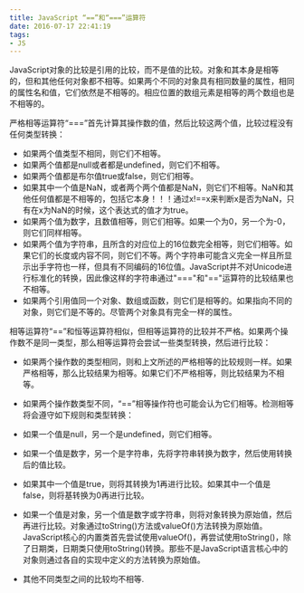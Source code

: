 ```yaml
---
title: JavaScript “==”和“===”运算符
date: 2016-07-17 22:41:19
tags:
- JS
---
```

JavaScript对象的比较是引用的比较，而不是值的比较。对象和其本身是相等的，但和其他任何对象都不相等。如果两个不同的对象具有相同数量的属性，相同的属性名和值，它们依然是不相等的。相应位置的数组元素是相等的两个数组也是不相等的。

严格相等运算符“===”首先计算其操作数的值，然后比较这两个值，比较过程没有任何类型转换：

- 如果两个值类型不相同，则它们不相等。
- 如果两个值都是null或者都是undefined，则它们不相等。
- 如果两个值都是布尔值true或false，则它们相等。
- 如果其中一个值是NaN，或者两个两个值都是NaN，则它们不相等。NaN和其他任何值都是不相等的，包括它本身！！！通过x!==x来判断x是否为NaN，只有在x为NaN的时候，这个表达式的值才为true。
- 如果两个值为数字，且数值相等，则它们相等。如果一个为0，另一个为-0，则它们同样相等。
- 如果两个值为字符串，且所含的对应位上的16位数完全相等，则它们相等。如果它们的长度或内容不同，则它们不等。两个字符串可能含义完全一样且所显示出手字符也一样，但具有不同编码的16位值。JavaScript并不对Unicode进行标准化的转换，因此像这样的字符串通过"==="和"=="运算符的比较结果也不相等。
- 如果两个引用值同一个对象、数组或函数，则它们是相等的。如果指向不同的对象，则它们是不等的。尽管两个对象具有完全一样的属性。

相等运算符“==”和恒等运算符相似，但相等运算符的比较并不严格。如果两个操作数不是同一类型，那么相等运算符会尝试一些类型转换，然后进行比较：

-  如果两个操作数的类型相同，则和上文所述的严格相等的比较规则一样。如果严格相等，那么比较结果为相等。如果它们不严格相等，则比较结果为不相等。
- 如果两个操作数类型不同，“==”相等操作符也可能会认为它们相等。检测相等将会遵守如下规则和类型转换：

- 如果一个值是null，另一个是undefined，则它们相等。
- 如果一个值是数字，另一个是字符串，先将字符串转换为数字，然后使用转换后的值比较。
- 如果其中一个值是true，则将其转换为1再进行比较。如果其中一个值是false，则将基转换为0再进行比较。
- 如果一个值是对象，另一个值是数字或字符串，则将对象转换为原始值，然后再进行比较。对象通过toString()方法或valueOf()方法转换为原始值。JavaScript核心的内置类首先尝试使用valueOf()，再尝试使用toString()，除了日期类，日期类只使用toString()转换。那些不是JavaScript语言核心中的对象则通过各自的实现中定义的方法转换为原始值。
- 其他不同类型之间的比较均不相等.